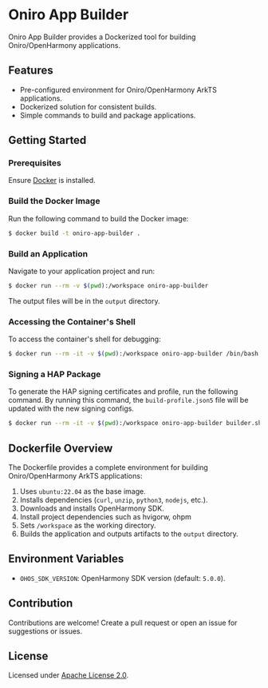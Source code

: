 # Oniro App Builder

Oniro App Builder provides a Dockerized tool for building Oniro/OpenHarmony applications.

## Features
- Pre-configured environment for Oniro/OpenHarmony ArkTS applications.
- Dockerized solution for consistent builds.
- Simple commands to build and package applications.

## Getting Started

### Prerequisites
Ensure [Docker](https://docs.docker.com/get-docker/) is installed.

### Build the Docker Image
Run the following command to build the Docker image:

```bash
$ docker build -t oniro-app-builder .
```

### Build an Application
Navigate to your application project and run:

```bash
$ docker run --rm -v $(pwd):/workspace oniro-app-builder
```

The output files will be in the `output` directory.

### Accessing the Container's Shell
To access the container's shell for debugging:

```bash
$ docker run --rm -it -v $(pwd):/workspace oniro-app-builder /bin/bash
```

### Signing a HAP Package

To generate the HAP signing certificates and profile, run the following command. 
By running this command, the `build-profile.json5` file will be updated with the new signing configs.

```bash
$ docker run --rm -it -v $(pwd):/workspace oniro-app-builder builder.sh --generate-signing-configs
```

## Dockerfile Overview
The Dockerfile provides a complete environment for building Oniro/OpenHarmony ArkTS applications:
1. Uses `ubuntu:22.04` as the base image.
2. Installs dependencies (`curl`, `unzip`, `python3`, `nodejs`, etc.).
3. Downloads and installs OpenHarmony SDK.
4. Install project dependencies such as hvigorw, ohpm
5. Sets `/workspace` as the working directory.
6. Builds the application and outputs artifacts to the `output` directory.

## Environment Variables
- `OHOS_SDK_VERSION`: OpenHarmony SDK version (default: `5.0.0`).

## Contribution
Contributions are welcome! Create a pull request or open an issue for suggestions or issues.

## License
Licensed under [Apache License 2.0](LICENSE).
